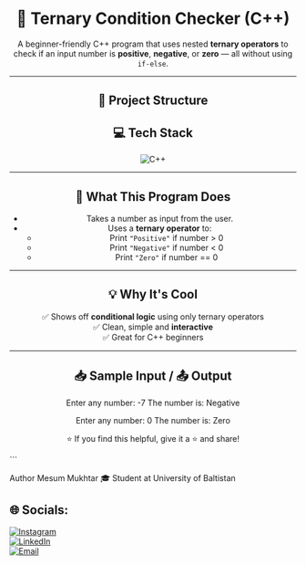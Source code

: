 <div align="center">

# 🔁 Ternary Condition Checker (C++)

A beginner-friendly C++ program that uses nested **ternary operators** to check if an input number is **positive**, **negative**, or **zero** — all without using `if-else`.

---

## 📂 Project Structure

## 💻 Tech Stack

![C++](https://img.shields.io/badge/C++-%2300599C.svg?style=for-the-badge&logo=c%2B%2B&logoColor=white)

---

## 🧠 What This Program Does

- Takes a number as input from the user.
- Uses a **ternary operator** to:
  - Print `"Positive"` if number > 0
  - Print `"Negative"` if number < 0
  - Print `"Zero"` if number == 0

---

## 💡 Why It's Cool

✅ Shows off **conditional logic** using only ternary operators  
✅ Clean, simple and **interactive**  
✅ Great for C++ beginners

---

## 📥 Sample Input / 📤 Output
Enter any number: -7
The number is: Negative

Enter any number: 0
The number is: Zero

⭐ If you find this helpful, give it a ⭐ and share!

</div> ```

Author
Mesum Mukhtar
🎓 Student at University of Baltistan

## 🌐 Socials:

[![Instagram](https://img.shields.io/badge/Instagram-%23E4405F.svg?style=for-the-badge&logo=Instagram&logoColor=white)](https://instagram.com/meesummukhtar)  
[![LinkedIn](https://img.shields.io/badge/LinkedIn-%230077B5.svg?style=for-the-badge&logo=Linkedin&logoColor=white)](https://www.linkedin.com/in/mesummukhtar/)  
[![Email](https://img.shields.io/badge/Email-D14836?style=for-the-badge&logo=gmail&logoColor=white)](mailto:mesummukhtar3@gmail.com)


